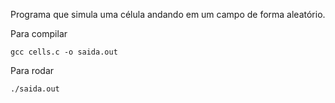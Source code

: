 
Programa que simula uma célula andando em um campo
de forma aleatório.

Para compilar
```
gcc cells.c -o saida.out
```

Para rodar
```
./saida.out
```
